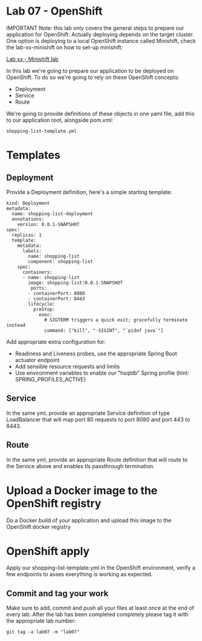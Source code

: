 # Lab 07 - OpenShift

IMPORTANT Note: this lab only covers the general steps to prepare our application for OpenShift. Actually deploying depends on the target cluster. One option is deploying to a local OpenShift instance called Minishift, check the lab-xx-minishift on how to set-up minishift:

[Lab xx - Minishift lab](../lab-xx-minishift) 

In this lab we're going to prepare our application to be deployed on OpenShift. To do so we're going to rely on these OpenShift concepts:

* Deployment
* Service
* Route

We're going to provide definitions of these objects in one yaml file, add this to our application root, alongside pom.xml:

```
shopping-list-template.yml
```
# Templates

## Deployment

Provide a Deployment definition, here's a simple starting template:

```
kind: Deployment
metadata:
  name: shopping-list-deployment
  annotations:
    version: 0.0.1-SNAPSHOT
spec:
  replicas: 1
  template:
    metadata:
      labels:
        name: shopping-list
        component: shopping-list
    spec:
      containers:
      - name: shopping-list
        image: shopping-list:0.0.1-SNAPSHOT
         ports:
        - containerPort: 8080
        - containerPort: 8443
        lifecycle:
          preStop:
            exec:
              # SIGTERM triggers a quick exit; gracefully terminate instead
              command: ["kill", "-SIGINT", "`pidof java`"]
```



Add appropriate extra configuration for:

* Readiness and Liveness probes, use the appropriate Spring Boot actuator endpoint
* Add sensible resource requests and limits
* Use environment variables to enable our "hsqldb" Spring profile (hint: SPRING_PROFILES_ACTIVE)

## Service

In the same yml, provide an appropriate Service definition of type LoadBalancer that will map port 80 requests to port 8080 and port 443 to 8443.

## Route

In the same yml, provide an appropriate Route definition that will route to the Service above and enables tls passthrough termination.

# Upload a Docker image to the OpenShift registry

Do a Docker build of your application and upload this image to the OpenShift docker registry

# OpenShift apply

Apply our shopping-list-template.yml in the OpenShift environment, verify a few endpoints to asses everything is working as expected.

## Commit and tag your work

Make sure to add, commit and push all your files at least once at the end of every lab. After the lab has been completed completely please tag it with the appropriate lab number:

````
git tag -a lab07 -m "lab07"
````